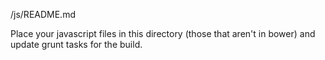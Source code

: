 /js/README.md

Place your javascript files in this directory (those that aren't in bower) and update grunt tasks for the build.